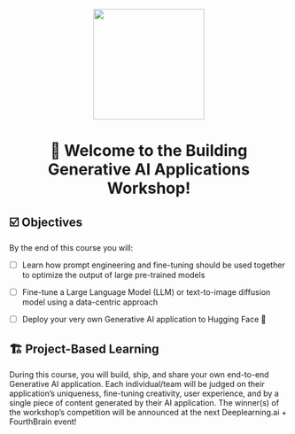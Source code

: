 <p align = "center" draggable=”false” ><img src="https://user-images.githubusercontent.com/37101144/161836199-fdb0219d-0361-4988-bf26-48b0fad160a3.png" 
     width="200px"
     height="auto"/>
</p>

# <h1 align="center" id="heading">:wave: Welcome to the Building Generative AI Applications Workshop!</h1>

## ☑️ Objectives
By the end of this course you will: 
- [ ] Learn how prompt engineering and fine-tuning should be used together to optimize the output of large pre-trained models
- [ ] Fine-tune a Large Language Model (LLM) or text-to-image diffusion model using a data-centric approach
- [ ] Deploy your very own Generative AI application to Hugging Face :hugs:


## 🏗️ Project-Based Learning
During this course, you will build, ship, and share your own end-to-end Generative AI application.  Each individual/team will be judged on their application’s uniqueness, fine-tuning creativity, user experience, and by a single piece of content generated by their AI application.  The winner(s) of the workshop’s competition will be announced at the next Deeplearning.ai + FourthBrain event!
